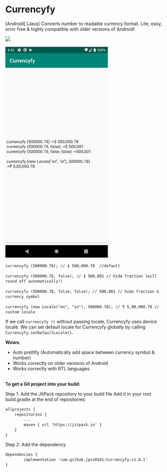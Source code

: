 # Currencyfy
[Android] [Java]   Converts number to readable currency format. Lite, easy, error free & highly compatible with older versions of Android!

[![](https://jitpack.io/v/jpvs0101/Currencyfy.svg)](https://jitpack.io/#jpvs0101/Currencyfy)

<img src="https://github.com/jpvs0101/Currencyfy/blob/master/Screenshots/Screenshot_01.png" width="320">

```
currencyfy (500000.78); // $ 500,000.78  //default

currencyfy (500000.78, false); // $ 500,001 // hide fraction (will round off automatically!)

currencyfy (500000.78, false, false); // 500,001 // hide fraction & currency symbol

currencyfy (new Locale("en", "in"), 500000.78); // ₹ 5,00,000.78 // custom locale
```

If we call `currencyfy ()` without passing locale, Currencyfy uses device locale. We can set default locale for Currencyfy globally by calling `Currencyfy.setDefaultLocale()`. 


<b>Wows:</b>
* Auto prettify (Automatically add space between currency symbol & number)
* Works correctly on older versions of Android
* Works correctly with RTL languages 


<br><b>To get a Git project into your build:</b>

Step 1. Add the JitPack repository to your build file
Add it in your root build.gradle at the end of repositories:

	allprojects {
		repositories {
			...
			maven { url 'https://jitpack.io' }
		}
	}

Step 2. Add the dependency

	dependencies {
	        implementation 'com.github.jpvs0101:Currencyfy:v1.0.1'
	}




